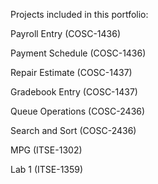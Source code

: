 Projects included in this portfolio:

Payroll Entry (COSC-1436)

Payment Schedule (COSC-1436)

Repair Estimate (COSC-1437)

Gradebook Entry (COSC-1437)

Queue Operations (COSC-2436)

Search and Sort (COSC-2436)

MPG (ITSE-1302)

Lab 1 (ITSE-1359)
